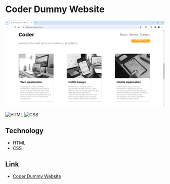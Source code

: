 # Coder Dummy Website

<p align="center">
  <img width="800" alt="logo" src="Screenshot.png"/>
</p>

![HTML](https://img.shields.io/badge/HTML%20-light.svg?&style=flat&logo=html5&logoColor=%23F7DF1E&color=FF6347)
![CSS](https://img.shields.io/badge/CSS%20-light.svg?&style=flat&logo=css3&logoColor=%23F7DF1E&color=1E90FF)

## Technology
- HTML
- CSS

## Link
- [Coder Dummy Website](https://ifulrahman.github.io/Coder/)
